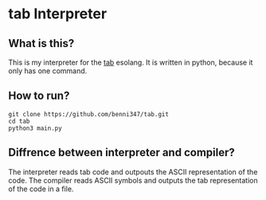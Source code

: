 # tab Interpreter
## What is this?
This is my interpreter for the [tab](https://esolangs.org/wiki/T_a_b) esolang. It is written in python, because it only has one command.
## How to run?
```
git clone https://github.com/benni347/tab.git
cd tab
python3 main.py
```
## Diffrence between interpreter and compiler?
The interpreter reads tab code and outpouts the ASCII representation of the code. The compiler reads ASCII symbols and outputs the tab representation of the code in a file.
